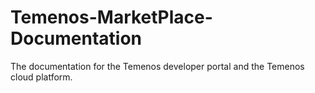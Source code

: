 # Temenos-MarketPlace-Documentation
The documentation for the Temenos developer portal and the Temenos cloud platform.
